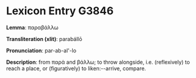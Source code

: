 # Lexicon Entry G3846

**Lemma**: παραβάλλω

**Transliteration (xlit)**: parabállō

**Pronunciation**: par-ab-al'-lo

**Description**:
from παρά and βάλλω; to throw alongside, i.e. (reflexively) to reach a place, or (figuratively) to liken:--arrive, compare.
